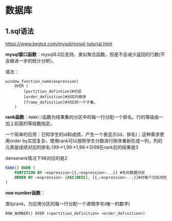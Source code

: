 # 数据库

## 1.sql语法

https://www.begtut.com/mysql/mysql-tutorial.html

**mysql窗口函数**：mysql8.0后支持，类似聚合函数，但是不会减少返回的行数(不会做进一步的统计分析)，

语法：

```
window_function_name(expression) 
    OVER (
        [partition_defintion]#分区
        [order_definition]#分区内排序
        [frame_definition]#分区的一个子集，
    ) 
```

**rank函数**：`RANK()`函数为结果集的分区中的每一行分配一个排名。行的等级由一加上前面的等级数指定。

一个简单的应用：已知学生的id和成绩，产生一个表显示(id，排名)；这种需求使用order by实现复杂，使用rank可以按照学生分数进行排序重新形成一列，列的元素是成绩对应的排名:{99->1,99->1,98->3}98在rank后的结果是3

denserank情况下98对应的是2

```sql
RANK() OVER (
    PARTITION BY <expression>[{,<expression>...}] #先对数据分区
    ORDER BY <expression> [ASC|DESC], [{,<expression>...}]#对每个分区内的结果进行排序
) 
```

**row number函数**：

类似rank，为应用分区的每一行分配一个递增序号(唯一的数字)

```
ROW_NUMBER() OVER (<partition_definition> <order_definition>) 
```

